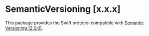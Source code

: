 # SemanticVersioning [x.x.x]

This package provides the Swift protocol compatible with [Semantic Versioning (2.0.0)](https://semver.org/).
